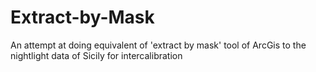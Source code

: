 # Extract-by-Mask
An attempt at doing equivalent of 'extract by mask' tool of ArcGis to the nightlight data of Sicily for intercalibration
